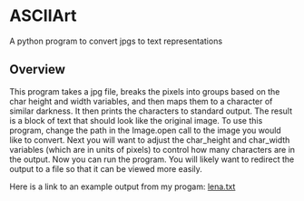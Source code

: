 # ASCIIArt
A python program to convert jpgs to text representations

## Overview
This program takes a jpg file, breaks the pixels into groups based on the char height and width variables, and then maps them to a character
of similar darkness. It then prints the characters to standard output. The result is a block of text that should look like the original image.
To use this program, change the path in the Image.open call to the image you would like to convert. Next you will want to adjust the char_height
and char_width variables (which are in units of pixels) to control how many characters are in the output. Now you can run the program. You will likely
want to redirect the output to a file so that it can be viewed more easily. 

Here is a link to an example output from my progam: [lena.txt](lena.txt)
